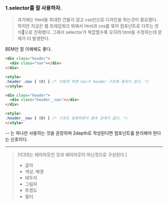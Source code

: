 
### 1.selector를 잘 사용하자.

> 과거에는 html을 최대한 건들지 않고 css만으로 디자인을 하는것이 중요했다.
> 하지만 지금은 웹 프레임워크 위에서 html과 css를 묶어 컴포넌트로 다루는 방식으로 진화했다.
> 그래서 selector가 복잡할수록 오히려 html을 수정하는데 문제가 더 발생한다.


BEM만 잘 이해해도 좋다.

```html
<div class="header">
  <div class="nav"></div>
</div>

<style>
.header .nav { (X) } /* 이렇게 하면 nav가 header 구조에 종속이 된다. */
</style>
```


```html
<div class="header">
  <div class="header__nav"></div>
</div>

<style>
.header__nav { (O) } /* 구조도 표현하면서 종속 관계가 없다. */
</style>
```


-- 는 하나만 사용하는 것을 권장하며 2depth로 작성된다면 컴포넌트를 분리해야 한다는 신호이다.

-------


> [!CSS는 레이아웃인 것과 레이아웃이 아닌것으로 구성된다.] 
> - 글자
> - 색상, 배경
> - 테두리
> - 그림자
> - 투명도
> - 필터








